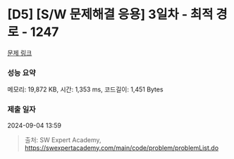 # [D5] [S/W 문제해결 응용] 3일차 - 최적 경로 - 1247 

[문제 링크](https://swexpertacademy.com/main/code/problem/problemDetail.do?contestProbId=AV15OZ4qAPICFAYD) 

### 성능 요약

메모리: 19,872 KB, 시간: 1,353 ms, 코드길이: 1,451 Bytes

### 제출 일자

2024-09-04 13:59



> 출처: SW Expert Academy, https://swexpertacademy.com/main/code/problem/problemList.do